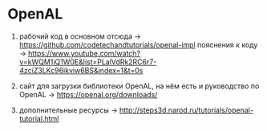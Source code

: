 # OpenAL

1) рабочий код в основном отсюда -> https://github.com/codetechandtutorials/openal-impl
пояснения к коду -> https://www.youtube.com/watch?v=kWQM1iQ1W0E&list=PLalVdRk2RC6r7-4zciZ3LKc96ikviw6BS&index=1&t=0s

2) сайт для загрузки библиотеки OpenAL, на нём есть и руководство по OpenAL -> https://openal.org/downloads/

3) дополнительные ресурсы -> http://steps3d.narod.ru/tutorials/openal-tutorial.html
